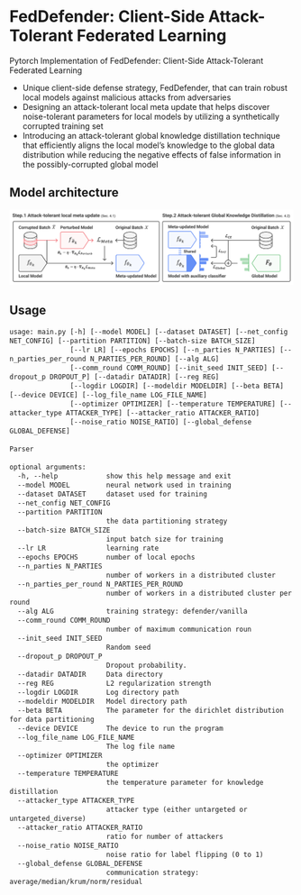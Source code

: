 # FedDefender: Client-Side Attack-Tolerant Federated Learning 

Pytorch Implementation of FedDefender: Client-Side Attack-Tolerant Federated Learning
* Unique client-side defense strategy, FedDefender, that can train robust local models against malicious attacks from adversaries
* Designing an attack-tolerant local meta update that helps discover noise-tolerant parameters for local models by utilizing a synthetically corrupted training set
* Introducing an attack-tolerant global knowledge distillation technique that efficiently aligns the local model’s knowledge to the global data distribution while reducing the negative effects of false information in the possibly-corrupted global model


## Model architecture ##
<center><img src="./figure/model.png"> </center>

## Usage ##
```
usage: main.py [-h] [--model MODEL] [--dataset DATASET] [--net_config NET_CONFIG] [--partition PARTITION] [--batch-size BATCH_SIZE]
               [--lr LR] [--epochs EPOCHS] [--n_parties N_PARTIES] [--n_parties_per_round N_PARTIES_PER_ROUND] [--alg ALG]
               [--comm_round COMM_ROUND] [--init_seed INIT_SEED] [--dropout_p DROPOUT_P] [--datadir DATADIR] [--reg REG]
               [--logdir LOGDIR] [--modeldir MODELDIR] [--beta BETA] [--device DEVICE] [--log_file_name LOG_FILE_NAME]
               [--optimizer OPTIMIZER] [--temperature TEMPERATURE] [--attacker_type ATTACKER_TYPE] [--attacker_ratio ATTACKER_RATIO]
               [--noise_ratio NOISE_RATIO] [--global_defense GLOBAL_DEFENSE]

Parser

optional arguments:
  -h, --help            show this help message and exit
  --model MODEL         neural network used in training
  --dataset DATASET     dataset used for training
  --net_config NET_CONFIG
  --partition PARTITION
                        the data partitioning strategy
  --batch-size BATCH_SIZE
                        input batch size for training 
  --lr LR               learning rate 
  --epochs EPOCHS       number of local epochs
  --n_parties N_PARTIES
                        number of workers in a distributed cluster
  --n_parties_per_round N_PARTIES_PER_ROUND
                        number of workers in a distributed cluster per round
  --alg ALG             training strategy: defender/vanilla
  --comm_round COMM_ROUND
                        number of maximum communication roun
  --init_seed INIT_SEED
                        Random seed
  --dropout_p DROPOUT_P
                        Dropout probability. 
  --datadir DATADIR     Data directory
  --reg REG             L2 regularization strength
  --logdir LOGDIR       Log directory path
  --modeldir MODELDIR   Model directory path
  --beta BETA           The parameter for the dirichlet distribution for data partitioning
  --device DEVICE       The device to run the program
  --log_file_name LOG_FILE_NAME
                        The log file name
  --optimizer OPTIMIZER
                        the optimizer
  --temperature TEMPERATURE
                        the temperature parameter for knowledge distillation
  --attacker_type ATTACKER_TYPE
                        attacker type (either untargeted or untargeted_diverse)
  --attacker_ratio ATTACKER_RATIO
                        ratio for number of attackers
  --noise_ratio NOISE_RATIO
                        noise ratio for label flipping (0 to 1)
  --global_defense GLOBAL_DEFENSE
                        communication strategy: average/median/krum/norm/residual
```

